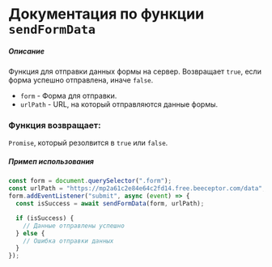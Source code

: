 # Документация по функции `sendFormData`

##### Описание

Функция для отправки данных формы на сервер. Возвращает `true`, если форма успешно отправлена, иначе `false`.

- `form` - Форма для отправки.
- `urlPath` - URL, на который отправляются данные формы.

### Функция возвращает:

`Promise`, который резолвится в `true` или `false`.

##### Примеп использования

```js
const form = document.querySelector(".form");
const urlPath = "https://mp2a61c2e84e64c2fd14.free.beeceptor.com/data";
form.addEventListener("submit", async (event) => {
  const isSuccess = await sendFormData(form, urlPath);

  if (isSuccess) {
    // Данные отправлены успешно
  } else {
    // Ошибка отправки данных
  }
});
```
